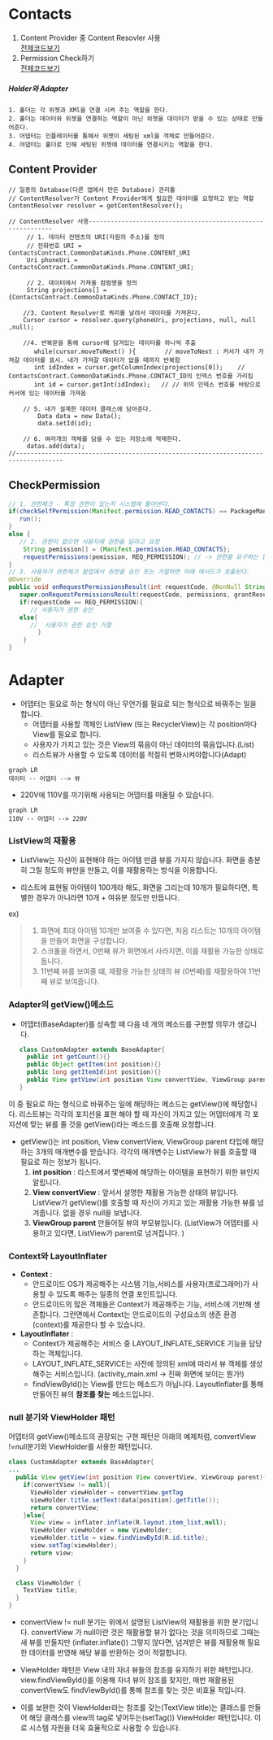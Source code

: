 # Contacts
1. Content Provider 중 Content Resovler 사용  
[전체코드보기](https://github.com/Youngho-Kim/Contacts/blob/master/app/src/main/java/com/android/kwave/contacts/ContactActivity.java)
2. Permission Check하기  
[전체코드보기](https://github.com/Youngho-Kim/Contacts/blob/master/app/src/main/java/com/android/kwave/contacts/CheckPermissionActivity.java)


##### Holder와 Adapter
    1. 홀더는 각 위젯과 XMl을 연결 시켜 주는 역할을 한다.
    2. 홀더는 데이터와 위젯을 연결하는 역할이 아닌 위젯을 데이터가 받을 수 있는 상태로 만들어준다.
    3. 어댑터는 인플레이터를 통해서 위젯이 세팅된 xml을 객체로 만들어준다.
    4. 어댑터는 홀더로 인해 세팅된 위젯에 데이터를 연결시키는 역할을 한다.

## Content Provider
    // 일종의 Database(다른 앱에서 만든 Database) 관리툴
    // ContentResolver가 Content Provider에게 필요한 데이터를 요청하고 받는 역할
    ContentResolver resolver = getContentResolver();
    
```
// ContentResolver 사용------------------------------------------------------------
     // 1. 데이터 컨텐츠의 URI(자원의 주소)를 정의
     // 전화번호 URI = ContactsContract.CommonDataKinds.Phone.CONTENT_URI
     Uri phoneUri = ContactsContract.CommonDataKinds.Phone.CONTENT_URI;  
     
     // 2. 데이터에서 가져올 컴럼명을 정의
     String projections[] = {ContactsContract.CommonDataKinds.Phone.CONTACT_ID};  
                             
    //3. Content Resolver로 쿼리를 날려서 데이터를 가져온다.   
    Cursor cursor = resolver.query(phoneUri, projections, null, null ,null);    
    
    //4. 반복문을 통해 cursor에 담겨있는 데이터를 하나씩 추출
       while(cursor.moveToNext() ){        // moveToNext : 커서가 내가 가져갈 데이터를 표시. 내가 가져갈 데이터가 없을 때까지 반복함
       int idIndex = cursor.getColumnIndex(projections[0]);    // ContactsContract.CommonDataKinds.Phone.CONTACT_ID의 인덱스 번호를 가리킴
       int id = cursor.getInt(idIndex);   // // 위의 인덱스 번호를 바탕으로 커서에 있는 데이터를 가져옴  
       
    // 5. 내가 설계한 데이터 클래스에 담아준다.
        Data data = new Data();
        data.setId(id);  
        
    // 6. 여러개의 객체를 담을 수 있는 저장소에 적재한다.
     datas.add(data);
//-----------------------------------------------------------------------------------
 ```       
         
         
## CheckPermission

```java
// 1. 권한체크 - 특정 권한이 있는지 시스템에 물어본다.
if(checkSelfPermission(Manifest.permission.READ_CONTACTS) == PackageManager.PERMISSION_GRANTED) {
   run();
}
else {
   // 2. 권한이 없으면 사용자에 권한을 달라고 요청
    String pemission[] = {Manifest.permission.READ_CONTACTS};
    requestPermissions(pemission, REQ_PERMISSION); // -> 권한을 요구하는 팝업이 사용자 화면에 노출된다.
}
// 3. 사용자가 권한체크 팝업에서 권한을 승인 또는 거절하면 아래 메서드가 호출된다.
@Override
public void onRequestPermissionsResult(int requestCode, @NonNull String[] permissions, @NonNull int[] grantResults) {
   super.onRequestPermissionsResult(requestCode, permissions, grantResults);
   if(requestCode == REQ_PERMISSION){  
      // 사용자가 권한 승인
   else{
      //  사용자가 권한 승인 거절
        }
    }
}  
```    



# Adapter

* 어뎁터는 필요로 하는 형식이 아닌 무언가를 필요로 되는 형식으로 바꿔주는 일을 합니다.
  + 어뎁터를 사용할 객체인 ListView (또는 RecyclerView)는 각 position마다 View를 필요로 합니다.
  + 사용자가 가지고 있는 것은 View의 묶음이 아닌 데이터의 묶음입니다.(List<Data>)
  + 리스트뷰가 사용할 수 있도록 데이터를 적절히 변화시켜야합니다(Adapt)
```Mermaid
graph LR
데이터 -- 어뎁터 --> 뷰
```
* 220V에 110V를 끼기위해 사용되는 어뎁터를 떠올릴 수 있습니다.

```Mermaid
graph LR
110V -- 어뎁터 --> 220V
```
### ListView의 재활용
* ListView는 자신이 표현해야 하는 아이템 만큼 뷰를 가지지 않습니다. 화면을 충분히 그릴 정도의 뷰만을 만들고, 이를 재활용하는 방식을 이용합니다.

* 리스트에 표현될 아이템이 100개라 해도, 화면을 그리는데 10개가 필요하다면, 특별한 경우가 아니라면 10개 + 여유분 정도만 만듭니다.

 ex)
 >1. 화면에 최대 아이템 10개만 보여줄 수 있다면, 처음 리스트는 10개의 아이템을 만들어 화면을 구성합니다.
 >2. 스크롤을 하면서, 0번째 뷰가 화면에서 사라지면, 이를 재활용 가능한 상태로 둡니다.
 >3. 11번째 뷰를 보여줄 떄, 재활용 가능한 상태의 뷰 (0번째)를 재활용하여 11번째 뷰로 보여줍니다.


### Adapter의 getView()메소드
 * 어뎁터(BaseAdapter)를 상속할 때 다음 네 개의 메소드를 구현할 의무가 생깁니다.
 ```Java
    class CustomAdapter extends BaseAdapter{
      public int getCount(){}
      public Object getItem(int position){}
      public long getItemId(int position){}
      public View getView(int position View convertView, ViewGroup parent){}
    }
 ```

   이 중 필요로 하는 형식으로 바꿔주는 일에 해당하는 메소드는 getView()에 해당합니다.
   리스트뷰는 각각의 포지션을 표현 해야 할 때 자신이 가지고 있는 어뎁터에게 각 포지션에 맞는 뷰를 줄 것을 getView()라는 메소드를 호출해 요청합니다.

* getView()는 int position, View convertView, ViewGroup parent 타입에 해당하는 3개의 매개변수를 받습니다. 각각의 매개변수는 ListView가 뷰를 호출할 때 필요로 하는 정보가 됩니다.
  1. **int position** : 리스트에서 몇번째에 해당하는 아이템을 표현하기 위한 뷰인지 알립니다.
  2. **View convertView** : 앞서서 설명한 재활용 가능한 상태의 뷰입니다. ListView가 getView()를 호출할 때 자신이 가지고 있는 재활용 가능한 뷰를 넘겨줍니다. 없을 경우 null을 보냅니다.
  3. **ViewGroup parent** 만들어질 뷰의 부모뷰입니다. (ListView가 어뎁터를 사용하고 있다면, ListView가 parent로 넘겨집니다.
    )
### Context와 LayoutInflater

* **Context** :
  + 안드로이드 OS가 제공해주는 시스템 기능,서비스를 사용자(프로그래머)가 사용할 수 있도록 해주는 일종의 연결 포인트입니다.
  + 안드로이드의 많은 객체들은 Context가 제공해주는 기능, 서비스에 기반해 생존합니다. 그런면에서 Context는 안드로이드의 구성요소의 생존 환경(context)를 제공한다 할 수 있습니다.
* **LayoutInflater** :
  + Context가 제공해주는 서비스 중 LAYOUT_INFLATE_SERVICE 기능을 담당하는 객체입니다.
  + LAYOUT_INFLATE_SERVICE는 사전에 정의된 xml에 따라서 뷰 객체를 생성해주는 서비스입니다. (activity_main.xml -> 진짜 화면에 보이는 뭔가!)
  + findViewById()는 View를 만드는 메소드가 아닙니다. LayoutInflater를 통해 만들어진 뷰의 **참조를 찾는** 메소드입니다.


### null 분기와 ViewHolder 패턴
어뎁터의 getView()메소드의 권장되는 구현 패턴은 아래의 예제처럼, convertView !=null분기와 ViewHolder를 사용한 패턴입니다.
```Java
class CustomAdapter extends BaseAdapter{
...
  public View getView(int position View convertView, ViewGroup parent){
    if(convertView != null){
      ViewHolder viewHolder = convertView.getTag
      viewHolder.title.setText(data[position].getTitle());
      return convertView;
    }else{
      View view = inflater.inflate(R.layout.item_list,null);
      ViewHolder viewHolder = new ViewHolder;
      viewHolder.title = view.findViewById(R.id.title);
      view.setTag(viewHolder);
      return view;
    }
  }

  class ViewHolder {
    TextView title;
  }
}
```
* convertView != null 분기는 위에서 설명된 ListView의 재활용을 위한 분기입니다. convertView 가 null이란 것은 재활용할 뷰가 없다는 것을 의미하므로 그때는 새 뷰를 만들지만 (inflater.inflate()) 그렇지 않다면, 넘겨받은 뷰를 재활용해 필요한 데이터를 반영해 해당 뷰를 반환하는 것이 적절합니다.


* ViewHolder 패턴은 View 내의 자녀 뷰들의 참조를 유지하기 위한 패턴입니다.
view.findViewById()를 이용해 자녀 뷰의 참조를 찾지만, 매번 재활용된 convertView도 findViewById()를 통해 참조를 찾는 것은 비효율 적입니다.
* 이를 보완한 것이 ViewHolder라는 참조를 갖는(TextView title)는 클래스를 만들어 해당 클래스를 view의 tag로 넣어두는(setTag()) ViewHolder 패턴입니다. 이로 시스템 자원을 더욱 효율적으로 사용할 수 있습니다.

